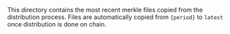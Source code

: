 This directory contains the most recent merkle files copied from the distribution process. Files are automatically copied from `{period}` to `latest` once distribution is done on chain.
